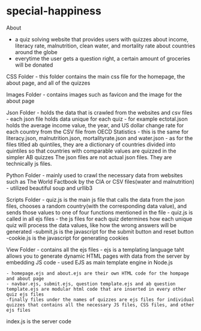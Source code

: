 # special-happiness

About
- a quiz solving website that provides users with quizzes about income, literacy rate, malnutrition, clean water, and mortality rate about countries around the globe
- everytime the user gets a question right, a certain amount of groceries will be donated



CSS Folder
    - this folder contains the main css file for the homepage, the about page, and all of the quizzes

Images Folder
    - contains images such as favicon and the image for the about page

Json Folder
    - holds the data that is crawled from the websites and csv files
    - each json file holds data unique for each quiz
    - for example ectotal.json holds the average income value, the year, and US dollar change rate for each country from the CSV file from OECD Statistics
    - this is the same for literacy.json, malnutrition.json, mortalityrate.json and water.json
    - as for the files titled ab quintiles, they are a dictionary of countries divided into quintiles so that countries with comparable values are quizzed in the simpler AB quizzes
    <NOTE>
    The json files are not actual json files. They are technically js files.

Python Folder
    - mainly used to crawl the necessary data from websites such as The World Factbook by the CIA or CSV files(water and malnutrition)
    - utilized beautiful soup and urllib3

Scripts Folder
    - quiz.js is the main js file that calls the data from the json files, chooses a random country(with the corresponding data value), and sends those values to one of four functions mentioned in the file
    - quiz.js is called in all ejs files
    - the js files for each quiz determines how each unique quiz will process the data values, like how the wrong answers will be generated
    -submit.js is the javascript for the submit button and reset button
    -cookie.js is the javascript for generating cookies

View Folder
    - contains all the ejs files
    - ejs is a templating language taht allows you to generate dynamic HTML pages with data from the server by embedding JS code
    - used EJS as main template engine in Node.js
    
    - homepage.ejs and about.ejs are their own HTML code for the hompage and about page
    - navbar.ejs, submit.ejs, question template.ejs and ab question template.ejs are modular html code that are inserted in every other quiz ejs files
    -finally files under the names of quizzes are ejs files for individual quizzes that contains all the necessary JS files, CSS files, and other ejs files

index.js is the server code